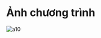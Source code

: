 # Ảnh chương trình
![a10](https://github.com/user-attachments/assets/e01f9041-27d6-4db8-95eb-d4edf39f8243)

